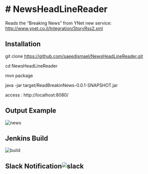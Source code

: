 # # NewsHeadLineReader

Reads the “Breaking News” from YNet new service: http://www.ynet.co.il/Integration/StoryRss2.xml

## Installation

git clone https://github.com/saeedismael/NewsHeadLineReader.git

cd  NewsHeadLineReader

mvn package 

java -jar target/ReadBreakinNews-0.0.1-SNAPSHOT.jar

access : http://localhost:8080/


## Output Example 

![news](https://user-images.githubusercontent.com/49121054/176492624-e2807e5d-d5ad-46d1-a685-993a421011a0.png)


## Jenkins Build


![build](https://user-images.githubusercontent.com/49121054/176492644-a1f135cf-1360-4694-9479-2788a41d5b99.jpg)


## Slack Notification![slack](https://user-images.githubusercontent.com/49121054/176492652-aecb3d05-45b0-4c71-b1bb-cc7bf875e8ff.jpg)
